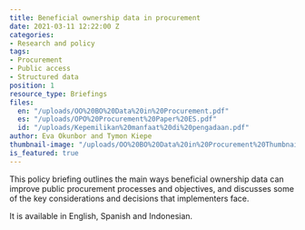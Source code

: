 ```yaml
---
title: Beneficial ownership data in procurement
date: 2021-03-11 12:22:00 Z
categories:
- Research and policy
tags:
- Procurement
- Public access
- Structured data
position: 1
resource_type: Briefings
files:
  en: "/uploads/OO%20BO%20Data%20in%20Procurement.pdf"
  es: "/uploads/OPO%20Procurement%20Paper%20ES.pdf"
  id: "/uploads/Kepemilikan%20manfaat%20di%20pengadaan.pdf"
author: Eva Okunbor and Tymon Kiepe
thumbnail-image: "/uploads/OO%20BO%20Data%20in%20Procurement%20Thumbnail.jpg"
is_featured: true
---
```


This policy briefing outlines the main ways beneficial ownership data can improve public procurement processes and objectives, and discusses some of the key considerations and decisions that implementers face.

It is available in English, Spanish and Indonesian.